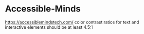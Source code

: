 # Accessible-Minds
https://accessiblemindstech.com/
color contrast ratios for text and interactive elements should be at least 4.5:1
